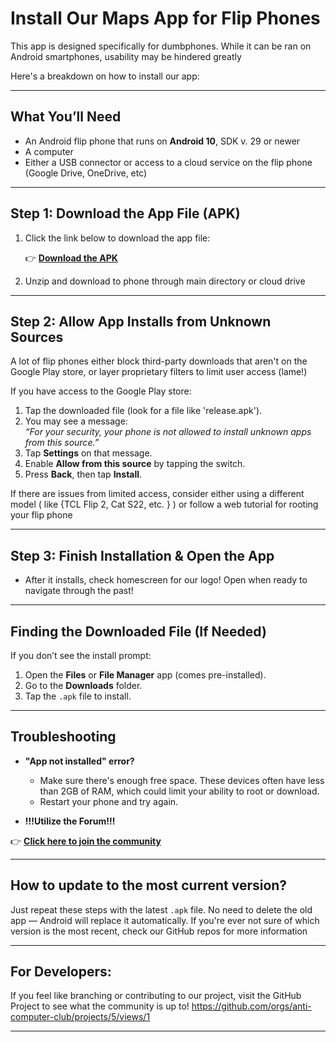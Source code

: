 # Install Our Maps App for Flip Phones

This app is designed specifically for dumbphones. While it can be ran on Android smartphones, usability may be hindered greatly

Here's a breakdown on how to install our app:

---

## What You’ll Need

- An Android flip phone that runs on **Android 10**, SDK v. 29 or newer
- A computer
- Either a USB connector or access to a cloud service on the flip phone (Google Drive, OneDrive, etc)

---

## Step 1: Download the App File (APK)

1. Click the link below to download the app file:

   👉 **[Download the APK](./release-apk.zip)**  

2. Unzip and download to phone through main directory or cloud drive

---

## Step 2: Allow App Installs from Unknown Sources

A lot of flip phones either block third-party downloads that aren't on the Google Play store, or layer proprietary filters to limit user access (lame!)

If you have access to the Google Play store:
1. Tap the downloaded file (look for a file like 'release.apk').
2. You may see a message:  
   _“For your security, your phone is not allowed to install unknown apps from this source.”_
3. Tap **Settings** on that message.
4. Enable **Allow from this source** by tapping the switch.
5. Press **Back**, then tap **Install**.

If there are issues from limited access, consider either using a different model ( like {TCL Flip 2, Cat S22, etc. } ) or follow a web tutorial for rooting your flip phone

---

## Step 3: Finish Installation & Open the App

- After it installs, check homescreen for our logo! Open when ready to navigate through the past!

---

## Finding the Downloaded File (If Needed)

If you don’t see the install prompt:

1. Open the **Files** or **File Manager** app (comes pre-installed).
2. Go to the **Downloads** folder.
3. Tap the `.apk` file to install.

---

## Troubleshooting

- **"App not installed" error?**
  - Make sure there's enough free space. These devices often have less than 2GB of RAM, which could limit your ability to root or download.
  - Restart your phone and try again.
 
- **!!!Utilize the Forum!!!**

👉 **[Click here to join the community](https://anticomputer.club/forum)**  


---

## How to update to the most current version?

Just repeat these steps with the latest `.apk` file. No need to delete the old app — Android will replace it automatically. If you're ever not sure of which version is the most recent, check our GitHub repos for more information

---

## For Developers:

If you feel like branching or contributing to our project, visit the GitHub Project to see what the community is up to! 
https://github.com/orgs/anti-computer-club/projects/5/views/1

---

